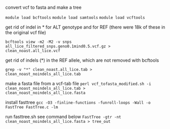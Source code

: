 convert vcf to fasta and make a tree

`module load bcftools`
`module load samtools`
`module load vcftools`

get rid of indel in * for ALT genotype and for REF (there were 18k of these in the original vcf file)

`bcftools view -m2 -M2 -v snps all_lice_filtered_snps.geno0.1mind0.5.vcf.gz > clean_noast.all_lice.vcf`

get rid of indels (*) in the REF allele, which are not removed with bcftools

`grep -v "*" clean_noast.all_lice.tab > clean_noast_noindels_all_lice.tab`

make a fasta file from a vcf-tab file
`perl vcf_tofasta_modified.sh -i clean_noast_noindels_all_lice.tab > clean_noast_noindels_all_lice.fasta`

install fasttree
`gcc -O3 -finline-functions -funroll-loops -Wall -o FastTree FastTree.c -lm`

run fasttree.sh see command below
`FastTree -gtr -nt clean_noast_noindels_all_lice.fasta > tree_out`
